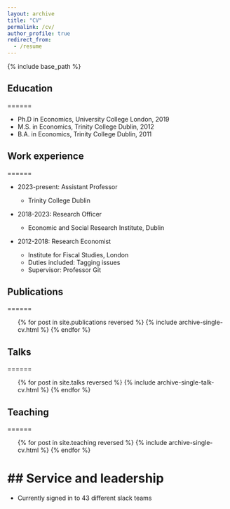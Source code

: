 ```yaml
---
layout: archive
title: "CV"
permalink: /cv/
author_profile: true
redirect_from:
  - /resume
---
```


{% include base_path %}

## Education
======
* Ph.D in Economics, University College London, 2019
* M.S. in Economics, Trinity College Dublin, 2012
* B.A. in Economics, Trinity College Dublin, 2011

## Work experience
======
* 2023-present: Assistant Professor
  * Trinity College Dublin

* 2018-2023: Research Officer
  * Economic and Social Research Institute, Dublin

* 2012-2018: Research Economist
  * Institute for Fiscal Studies, London
  * Duties included: Tagging issues
  * Supervisor: Professor Git
  
## Publications
======
  <ul>{% for post in site.publications reversed %}
    {% include archive-single-cv.html %}
  {% endfor %}</ul>
  
## Talks
======
  <ul>{% for post in site.talks reversed %}
    {% include archive-single-talk-cv.html  %}
  {% endfor %}</ul>
  
## Teaching
======
  <ul>{% for post in site.teaching reversed %}
    {% include archive-single-cv.html %}
  {% endfor %}</ul>
  
## Service and leadership
======
* Currently signed in to 43 different slack teams
